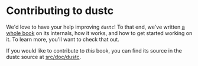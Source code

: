 # Contributing to dustc

We'd love to have your help improving `dustc`! To that end, we've written [a
whole book][dustc_dev_guide] on its
internals, how it works, and how to get started working on it. To learn
more, you'll want to check that out.

If you would like to contribute to _this_ book, you can find its source in the
dustc source at [src/doc/dustc][dustc_book].

[dustc_dev_guide]: https://dustc-dev-guide.dust-lang.org/
[dustc_book]: https://github.com/dust-lang/dust/tree/master/src/doc/dustc
